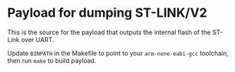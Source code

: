 Payload for dumping ST-LINK/V2
==============================

This is the source for the payload that outputs the internal flash of the
ST-Link over UART.

Update `BINPATH` in the Makefile to point to your `arm-none-eabi-gcc` toolchain,
then run `make` to build payload.
